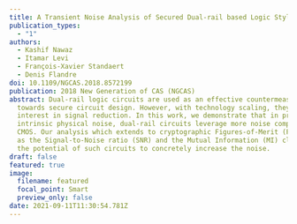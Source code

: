 ```yaml
---
title: A Transient Noise Analysis of Secured Dual-rail based Logic Style
publication_types:
  - "1"
authors:
  - Kashif Nawaz
  - Itamar Levi
  - François-Xavier Standaert
  - Denis Flandre
doi: 10.1109/NGCAS.2018.8572199
publication: 2018 New Generation of CAS (NGCAS)
abstract: Dual-rail logic circuits are used as an effective countermeasure
  towards secure circuit design. However, with technology scaling, they lose
  interest in signal reduction. In this work, we demonstrate that in presence of
  intrinsic physical noise, dual-rail circuits leverage more noise compared to
  CMOS. Our analysis which extends to cryptographic Figures-of-Merit (FoMs) such
  as the Signal-to-Noise ratio (SNR) and the Mutual Information (MI) clarifies
  the potential of such circuits to concretely increase the noise.
draft: false
featured: true
image:
  filename: featured
  focal_point: Smart
  preview_only: false
date: 2021-09-11T11:30:54.781Z
---
```

